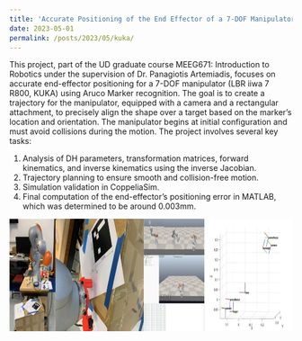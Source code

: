 ```yaml
---
title: 'Accurate Positioning of the End Effector of a 7-DOF Manipulator'
date: 2023-05-01
permalink: /posts/2023/05/kuka/
---
```


This project, part of the UD graduate course MEEG671: Introduction to Robotics under the supervision of Dr. Panagiotis Artemiadis, focuses on accurate end-effector positioning for a 7-DOF manipulator (LBR iiwa 7 R800, KUKA) using Aruco Marker recognition. The goal is to create a trajectory for the manipulator, equipped with a camera and a rectangular attachment, to precisely align the shape over a target based on the marker’s location and orientation. The manipulator begins at initial configuration and must avoid collisions during the motion. The project involves several key tasks: 
1. Analysis of DH parameters, transformation matrices, forward kinematics, and inverse kinematics using the inverse Jacobian.
2. Trajectory planning to ensure smooth and collision-free motion.
3. Simulation validation in CoppeliaSim.
4. Final computation of the end-effector’s positioning error in MATLAB, which was determined to be around 0.003mm.
<div style="display: flex; align-items: center;">
  <img src='/images/kuka.png' style="height: 200px;">
</div>
